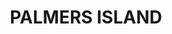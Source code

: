 ---
lastmod: '2025-04-06T06:05:20+00:00'
latitude: -29.36691
layout: suburb
longitude: 153.104789
postcode: '2463'
state: NSW
title: PALMERS ISLAND
url: /nsw/palmers-island/
---